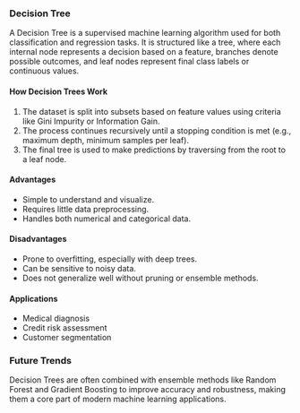 ### Decision Tree

A Decision Tree is a supervised machine learning algorithm used for both classification and regression tasks. It is structured like a tree, where each internal node represents a decision based on a feature, branches denote possible outcomes, and leaf nodes represent final class labels or continuous values.

#### How Decision Trees Work
1. The dataset is split into subsets based on feature values using criteria like Gini Impurity or Information Gain.
2. The process continues recursively until a stopping condition is met (e.g., maximum depth, minimum samples per leaf).
3. The final tree is used to make predictions by traversing from the root to a leaf node.

#### Advantages
- Simple to understand and visualize.
- Requires little data preprocessing.
- Handles both numerical and categorical data.

#### Disadvantages
- Prone to overfitting, especially with deep trees.
- Can be sensitive to noisy data.
- Does not generalize well without pruning or ensemble methods.

#### Applications
- Medical diagnosis
- Credit risk assessment
- Customer segmentation

### Future Trends
Decision Trees are often combined with ensemble methods like Random Forest and Gradient Boosting to improve accuracy and robustness, making them a core part of modern machine learning applications.